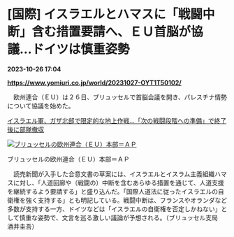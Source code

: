 # [国際] イスラエルとハマスに「戦闘中断」含む措置要請へ、ＥＵ首脳が協議…ドイツは慎重姿勢

**2023-10-26 17:04**

**https://www.yomiuri.co.jp/world/20231027-OYT1T50102/**

　欧州連合（ＥＵ）は２６日、ブリュッセルで首脳会議を開き、パレスチナ情勢について協議を始めた。

[イスラエル軍、ガザ北部で限定的な地上作戦…「次の戦闘段階への準備」で終了後に部隊撤収](https://www.yomiuri.co.jp/world/20231026-OYT1T50247/)

[![ブリュッセルの欧州連合（ＥＵ）本部＝ＡＰ](https://www.yomiuri.co.jp/media/2023/10/20231027-OYT1I50028-1.jpg)](https://www.yomiuri.co.jp/pluralphoto/20231027-OYT1I50028/)

ブリュッセルの欧州連合（ＥＵ）本部＝ＡＰ

　読売新聞が入手した合意文書の草案には、イスラエルとイスラム主義組織ハマスに対し、「人道回廊や（戦闘の）中断を含むあらゆる措置を通じて、人道支援を継続するよう要請する」と盛り込んだ。「国際人道法に従ったイスラエルの自衛権を強く支持する」とも明記している。戦闘中断は、フランスやオランダなど多数が支持する一方、ドイツなどは「イスラエルの自衛権を否定しかねない」として慎重な姿勢で、文言を巡る激しい議論が予想される。（ブリュッセル支局　酒井圭吾）